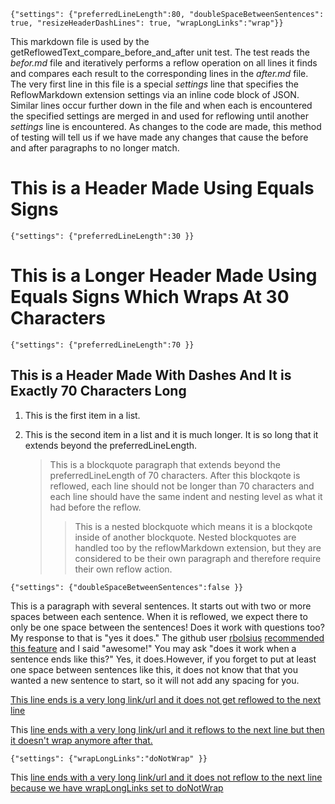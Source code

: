 `{"settings": {"preferredLineLength":80, "doubleSpaceBetweenSentences": true, "resizeHeaderDashLines": true, "wrapLongLinks":"wrap"}}`

This markdown file is used by the getReflowedText_compare_before_and_after unit test.  The test reads the *befor.md* file and iteratively
performs a reflow operation on all lines it finds and compares each result to the corresponding lines in the *after.md* file.
The very first line in this file is a special *settings* line that specifies the ReflowMarkdown extension settings via an inline code block of JSON.
Similar lines occur further down in the file and when each is encountered the specified settings are merged in and used
for reflowing until another *settings* line is encountered. As changes to the code are made, this method of testing will tell us if
we have made any changes that cause the before and after paragraphs to no longer match.

This is a Header Made Using Equals Signs
========================================

`{"settings": {"preferredLineLength":30 }}`

This is a Longer Header Made Using Equals Signs Which Wraps At 30 Characters
============================================================================

`{"settings": {"preferredLineLength":70 }}`

This is a Header Made With Dashes And It is Exactly 70 Characters Long
----------------------------------------------------------------------

1. This is the first item in a list.
2. This is the second item in a list and it is much longer.  It is so long that it extends beyond the preferredLineLength.

   > This is a blockquote paragraph that extends beyond the preferredLineLength of 70 characters.
   > After this blockqote is reflowed, each line should not be longer than 70 characters
   > and each line should have the same indent and nesting level as what it had before the reflow.
   > > This is a nested blockquote which means it is a blockqote inside of another blockquote.  Nested
   >>blockquotes are handled too by the reflowMarkdown extension, but they are considered to be their own
   >   >  paragraph and therefore require their own reflow action. 

`{"settings": {"doubleSpaceBetweenSentences":false }}`

This is a paragraph with several sentences.  It starts out with two or more spaces between each sentence.    When it 
is reflowed, we expect there to only be one space between the sentences!    Does it work with questions too?
My response to that is "yes it does."           The github user [rbolsius](https://github.com/rbolsius) [recommended this feature](https://github.com/marvhen/ReflowMarkdown/pull/1) 
and I said "awesome!"    You may ask "does it work when a sentence ends like this?"  Yes, it does.However, if you forget to put at least one space between sentences like this, it does not know that that you wanted a new sentence to start, so it will not add any spacing for you.

[This line ends is a very long link/url and it does not get reflowed to the next line](http://some-long-url.blah.blah?q=abcdefghijklmnopqrstuvwxyz)

This [line ends with a very long link/url and it reflows to the next line but then it doesn't wrap anymore after that.](http://some-long-url.blah.blah?q=abcdefghijklmnopqrstuvwxyz)

`{"settings": {"wrapLongLinks":"doNotWrap" }}`

This [line ends with a very long link/url and it does not reflow to the next line because we have wrapLongLinks set to doNotWrap](http://some-long-url.blah.blah?q=abcdefghijklmnopqrstuvwxyz)